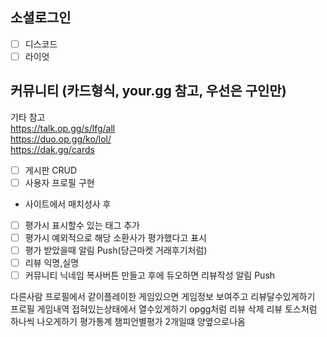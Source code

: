 
## 소셜로그인
- [ ] 디스코드
- [ ] 라이엇

## 커뮤니티 (카드형식, your.gg 참고, 우선은 구인만)
기타 참고  
https://talk.op.gg/s/lfg/all   
https://duo.op.gg/ko/lol/   
https://dak.gg/cards


- [ ] 게시판 CRUD
- [ ] 사용자 프로필 구현
- 사이트에서 매치성사 후
- [ ] 평가시 표시할수 있는 태그 추가 
- [ ] 평가시 예외적으로 해당 소환사가 평가했다고 표시
- [ ] 평가 받았을때 알림 Push(당근마켓 거래후기처럼)
- [ ] 리뷰 익명,실명
- [ ] 커뮤니티 닉네임 복사버튼 만들고 후에 듀오하면 리뷰작성 알림 Push

다른사람 프로필에서 같이플레이한 게임있으면 게임정보 보여주고 리뷰달수있게하기
프로필 게임내역 접혀있는상태에서 열수있게하기 opgg처럼
리뷰 삭제
리뷰 토스처럼 하나씩 나오게하기
평가통계 챔피언별평가 2개일떄 양옆으로나옴